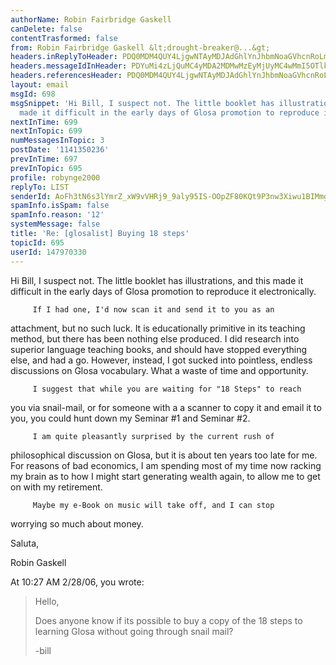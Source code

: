 ```yaml
---
authorName: Robin Fairbridge Gaskell
canDelete: false
contentTrasformed: false
from: Robin Fairbridge Gaskell &lt;drought-breaker@...&gt;
headers.inReplyToHeader: PDQ0MDM4QUY4LjgwNTAyMDJAdGhlYnJhbmNoaGVhcnRoLm5ldD4=
headers.messageIdInHeader: PDYuMi4zLjQuMC4yMDA2MDMwMzEyMjUyMC4wMmI5OTlkMEBwby5wYWNpZmljLm5ldC5hdT4=
headers.referencesHeader: PDQ0MDM4QUY4LjgwNTAyMDJAdGhlYnJhbmNoaGVhcnRoLm5ldD4=
layout: email
msgId: 698
msgSnippet: 'Hi Bill, I suspect not. The little booklet has illustrations, and this
  made it difficult in the early days of Glosa promotion to reproduce it electronically. '
nextInTime: 699
nextInTopic: 699
numMessagesInTopic: 3
postDate: '1141350236'
prevInTime: 697
prevInTopic: 695
profile: robynge2000
replyTo: LIST
senderId: AoFh3tN6s3lYmrZ_xW9vVHRj9_9aly95IS-OOpZF80KQt9P3nw3Xiwu1BIMmghnLdx7ygFo1cUzSnoVmFH-b_-BElUkNdTplna_mbq8SfrivRULirxehqEcWtKrSxsUr
spamInfo.isSpam: false
spamInfo.reason: '12'
systemMessage: false
title: 'Re: [glosalist] Buying 18 steps'
topicId: 695
userId: 147970330
---
```


Hi Bill,
         I suspect not.
         The little booklet has illustrations, and this made it 
difficult in the early days of Glosa promotion to reproduce it electronically.

         If I had one, I'd now scan it and send it to you as an 
attachment, but no such luck.  It is educationally primitive in its 
teaching method, but there has been nothing else produced.  I did 
research into superior language teaching books, and should have 
stopped everything else, and had a go.  However, instead, I got 
sucked into pointless, endless discussions on Glosa vocabulary.  What 
a waste of time and opportunity.

         I suggest that while you are waiting for "18 Steps" to reach 
you via snail-mail, or for someone with a a scanner to copy it and 
email it to you, you could hunt down my Seminar #1 and Seminar #2.

         I am quite pleasantly surprised by the current rush of 
philosophical discussion on Glosa, but it is about ten years too late 
for me.  For reasons of bad economics, I am spending most of my time 
now racking my brain as to how I might start generating wealth again, 
to allow me to get on with my retirement.

         Maybe my e-Book on music will take off, and I can stop 
worrying so much about money.

Saluta,

Robin Gaskell

At 10:27 AM 2/28/06, you wrote:
>Hello,
>
>Does anyone know if its possible to buy a copy of the 18 steps to
>learning Glosa without going through snail mail?
>
>-bill


